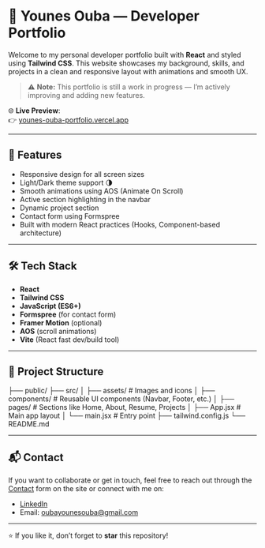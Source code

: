 # 💼 Younes Ouba — Developer Portfolio

Welcome to my personal developer portfolio built with **React** and styled using **Tailwind CSS**. This website showcases my background, skills, and projects in a clean and responsive layout with animations and smooth UX.


> ⚠️ **Note:** This portfolio is still a work in progress — I’m actively improving and adding new features.


🌐 **Live Preview**:  
👉 [younes-ouba-portfolio.vercel.app](https://younes-ouba-portfolio.vercel.app/)

---

## 🚀 Features

- Responsive design for all screen sizes
- Light/Dark theme support 🌗
- Smooth animations using AOS (Animate On Scroll)
- Active section highlighting in the navbar
- Dynamic project section
- Contact form using Formspree
- Built with modern React practices (Hooks, Component-based architecture)

---

## 🛠️ Tech Stack

- **React**
- **Tailwind CSS**
- **JavaScript (ES6+)**
- **Formspree** (for contact form)
- **Framer Motion** (optional)
- **AOS** (scroll animations)
- **Vite** (React fast dev/build tool)

---

## 📂 Project Structure

├── public/
├── src/
│ ├── assets/ # Images and icons
│ ├── components/ # Reusable UI components (Navbar, Footer, etc.)
│ ├── pages/ # Sections like Home, About, Resume, Projects
│ ├── App.jsx # Main app layout
│ └── main.jsx # Entry point
├── tailwind.config.js
└── README.md

---

## 📬 Contact

If you want to collaborate or get in touch, feel free to reach out through the [Contact](https://younes-ouba-portfolio.vercel.app/#contact) form on the site or connect with me on:

- [LinkedIn](https://www.linkedin.com/in/younes-ouba-4560292a9/)
- Email: oubayounesouba@gmail.com

---

⭐ If you like it, don’t forget to **star** this repository!


